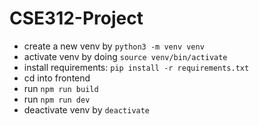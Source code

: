 # CSE312-Project
- create a new venv by ```python3 -m venv venv```
- activate venv by doing ```source venv/bin/activate```
- install requirements: ```pip install -r requirements.txt```
- cd into frontend
- run ```npm run build```
- run ```npm run dev```
- deactivate venv by ```deactivate```

